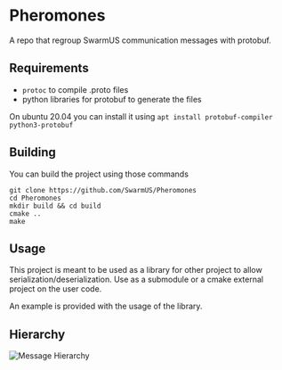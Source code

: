 # Pheromones
A repo that regroup SwarmUS communication messages with protobuf.


## Requirements

* `protoc` to compile .proto files
* python libraries for protobuf to generate the files

On ubuntu 20.04 you can install it using `apt install protobuf-compiler python3-protobuf`

## Building 
You can build the project using those commands

```
git clone https://github.com/SwarmUS/Pheromones
cd Pheromones
mkdir build && cd build
cmake ..
make
```
## Usage

This project is meant to be used as a library for other project to allow serialization/deserialization. Use as a submodule or a cmake external project on the user code.
 
An example is provided with the usage of the library.

## Hierarchy

![Message Hierarchy](img/Message-Hierarchy.jpg)
